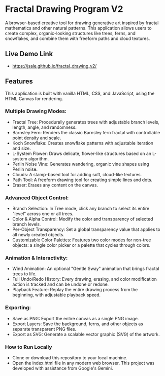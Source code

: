 # Fractal Drawing Program V2
A browser-based creative tool for drawing generative art inspired by fractal mathematics and other natural patterns. This application allows users to create complex, organic-looking structures like trees, ferns, and snowflakes, and combine them with freeform paths and cloud textures.
## Live Demo Link
- https://jsale.github.io/fractal_drawing_v2/
## Features
 This application is built with vanilla HTML, CSS, and JavaScript, using the HTML Canvas for rendering.
### Multiple Drawing Modes:
- Fractal Tree: Procedurally generates trees with adjustable branch levels, length, angle, and randomness.
- Barnsley Fern: Renders the classic Barnsley fern fractal with controllable point density and scale.
- Koch Snowflake: Creates snowflake patterns with adjustable iteration and size.
- L-System Flower: Draws delicate, flower-like structures based on an L-system algorithm.
- Perlin Noise Vine: Generates wandering, organic vine shapes using Perlin noise.
- Clouds: A stamp-based tool for adding soft, cloud-like textures.
- Path Tool: A freeform drawing tool for creating simple lines and dots.
- Eraser: Erases any content on the canvas.
### Advanced Object Control:
- Branch Selection: In Tree mode, click any branch to select its entire "level" across one or all trees.
- Color & Alpha Control: Modify the color and transparency of selected branch levels.
- Per-Object Transparency: Set a global transparency value that applies to all newly created objects.
- Customizable Color Palettes: Features two color modes for non-tree objects: a single color picker or a palette that cycles through colors.
### Animation & Interactivity:
- Wind Animation: An optional "Gentle Sway" animation that brings fractal trees to life.
- Full Undo/Redo History: Every drawing, erasing, and color modification action is tracked and can be undone or redone.
- Playback Feature: Replay the entire drawing process from the beginning, with adjustable playback speed.
### Exporting:
- Save as PNG: Export the entire canvas as a single PNG image.
- Export Layers: Save the background, ferns, and other objects as separate transparent PNG files.
- Export as SVG: Generate a scalable vector graphic (SVG) of the artwork.
### How to Run Locally
- Clone or download this repository to your local machine.
- Open the index.html file in any modern web browser.
This project was developed with assistance from Google's Gemini.

